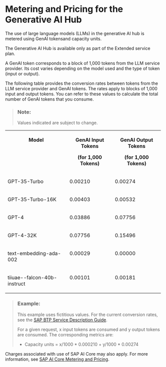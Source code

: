 <!-- loioa5212f311a0c434382553e8b6a64f56f -->

# Metering and Pricing for the Generative AI Hub

The use of large language models \(LLMs\) in the generative AI hub is metered using GenAI tokensand capacity units.

The Generative AI Hub is available only as part of the Extended service plan.

A GenAI token corresponds to a block of 1,000 tokens from the LLM service provider. Its cost varies depending on the model used and the type of token \(input or output\).

The following table provides the conversion rates between tokens from the LLM service provider and GenAI tokens. The rates apply to blocks of 1,000 input and output tokens. You can refer to these values to calculate the total number of GenAI tokens that you consume.

> ### Note:  
> Values indicated are subject to change.


<table>
<tr>
<th valign="top">

Model

</th>
<th valign="top">

GenAI Input Tokens

\(for 1,000 Tokens\)

</th>
<th valign="top">

GenAI Output Tokens

\(for 1,000 Tokens\)

</th>
</tr>
<tr>
<td valign="top">

GPT-35-Turbo

</td>
<td valign="top">

0.00210

</td>
<td valign="top">

0.00274

</td>
</tr>
<tr>
<td valign="top">

GPT-35-Turbo-16K

</td>
<td valign="top">

0.00403

</td>
<td valign="top">

0.00532

</td>
</tr>
<tr>
<td valign="top">

GPT-4

</td>
<td valign="top">

0.03886

</td>
<td valign="top">

0.07756

</td>
</tr>
<tr>
<td valign="top">

GPT-4-32K

</td>
<td valign="top">

0.07756

</td>
<td valign="top">

0.15496

</td>
</tr>
<tr>
<td valign="top">

text-embedding-ada-002

</td>
<td valign="top">

0.00029

</td>
<td valign="top">

0.00000

</td>
</tr>
<tr>
<td valign="top">

tiiuae--falcon-40b-instruct

</td>
<td valign="top">

0.00101

</td>
<td valign="top">

0.00181

</td>
</tr>
</table>

> ### Example:  
> This example uses fictitious values. For the current conversion rates, see the [SAP BTP Service Description Guide](https://www.sap.com/about/agreements/policies/cloud-platform.html).
> 
> For a given request, x input tokens are consumed and y output tokens are consumed. The corresponding metrics are:
> 
> -   Capacity units = x/1000 \* 0.000210 + y/1000 \* 0.00274

Charges associated with use of SAP AI Core may also apply. For more information, see [SAP AI Core Metering and Pricing](https://help.sap.com/docs/sap-ai-core/sap-ai-core-service-guide/metering-and-pricing).


